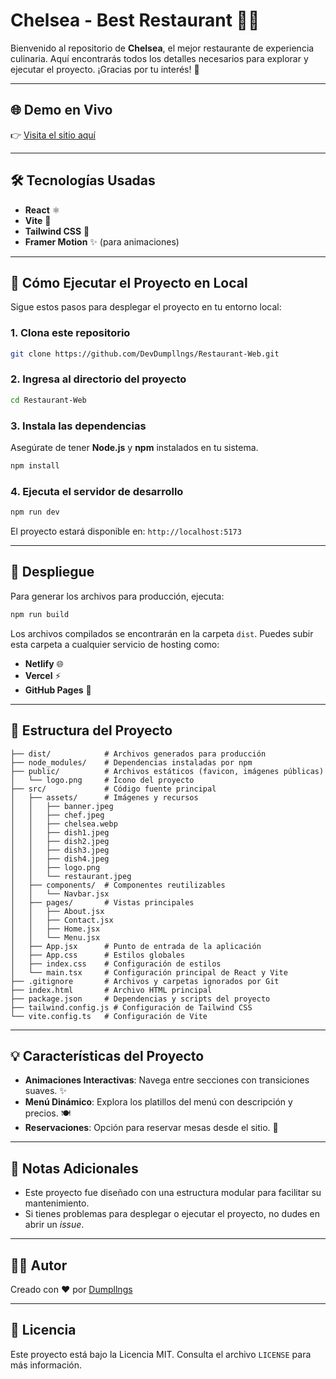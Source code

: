 # Chelsea - Best Restaurant 🍴🍷

Bienvenido al repositorio de **Chelsea**, el mejor restaurante de experiencia culinaria. Aquí encontrarás todos los detalles necesarios para explorar y ejecutar el proyecto. ¡Gracias por tu interés! 🎉

---

## 🌐 Demo en Vivo
👉 [Visita el sitio aquí](https://devdumpllngs.github.io/Restaurant-Web/)

---

## 🛠️ Tecnologías Usadas
- **React** ⚛️
- **Vite** 🚀
- **Tailwind CSS** 🎨
- **Framer Motion** ✨ (para animaciones)

---

## 🚀 Cómo Ejecutar el Proyecto en Local

Sigue estos pasos para desplegar el proyecto en tu entorno local:

### 1. Clona este repositorio
```bash
git clone https://github.com/DevDumpllngs/Restaurant-Web.git
```

### 2. Ingresa al directorio del proyecto
```bash
cd Restaurant-Web
```

### 3. Instala las dependencias
Asegúrate de tener **Node.js** y **npm** instalados en tu sistema.
```bash
npm install
```

### 4. Ejecuta el servidor de desarrollo
```bash
npm run dev
```

El proyecto estará disponible en: `http://localhost:5173`

---

## 🧳 Despliegue

Para generar los archivos para producción, ejecuta:
```bash
npm run build
```

Los archivos compilados se encontrarán en la carpeta `dist`. Puedes subir esta carpeta a cualquier servicio de hosting como:
- **Netlify** 🌐
- **Vercel** ⚡
- **GitHub Pages** 📄

---

## 📂 Estructura del Proyecto

```plaintext
├── dist/            # Archivos generados para producción
├── node_modules/    # Dependencias instaladas por npm
├── public/          # Archivos estáticos (favicon, imágenes públicas)
│   └── logo.png     # Ícono del proyecto
├── src/             # Código fuente principal
│   ├── assets/      # Imágenes y recursos
│   │   ├── banner.jpeg
│   │   ├── chef.jpeg
│   │   ├── chelsea.webp
│   │   ├── dish1.jpeg
│   │   ├── dish2.jpeg
│   │   ├── dish3.jpeg
│   │   ├── dish4.jpeg
│   │   ├── logo.png
│   │   └── restaurant.jpeg
│   ├── components/  # Componentes reutilizables
│   │   └── Navbar.jsx
│   ├── pages/       # Vistas principales
│   │   ├── About.jsx
│   │   ├── Contact.jsx
│   │   ├── Home.jsx
│   │   └── Menu.jsx
│   ├── App.jsx      # Punto de entrada de la aplicación
│   ├── App.css      # Estilos globales
│   ├── index.css    # Configuración de estilos
│   └── main.tsx     # Configuración principal de React y Vite
├── .gitignore       # Archivos y carpetas ignorados por Git
├── index.html       # Archivo HTML principal
├── package.json     # Dependencias y scripts del proyecto
├── tailwind.config.js # Configuración de Tailwind CSS
└── vite.config.ts   # Configuración de Vite
```

---

## 💡 Características del Proyecto

- **Animaciones Interactivas**: Navega entre secciones con transiciones suaves. ✨
- **Menú Dinámico**: Explora los platillos del menú con descripción y precios. 🍽️
- **Reservaciones**: Opción para reservar mesas desde el sitio. 📅

---

## 📜 Notas Adicionales
- Este proyecto fue diseñado con una estructura modular para facilitar su mantenimiento.
- Si tienes problemas para desplegar o ejecutar el proyecto, no dudes en abrir un _issue_.

---

## 🧑‍💻 Autor
Creado con ❤️ por [Dumpllngs](https://github.com/DevDumpllngs/)

---

## 📄 Licencia
Este proyecto está bajo la Licencia MIT. Consulta el archivo `LICENSE` para más información.

